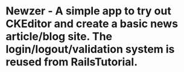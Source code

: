 # Newzer - A simple app to try out CKEditor and create a basic news article/blog site. The login/logout/validation system is reused from RailsTutorial.
